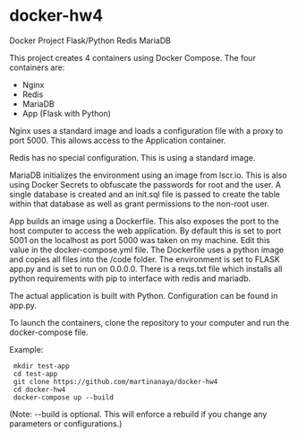 # docker-hw4
 Docker Project Flask/Python Redis MariaDB

This project creates 4 containers using Docker Compose.
The four containers are:
- Nginx
- Redis
- MariaDB
- App (Flask with Python)

Nginx uses a standard image and loads a configuration file with a proxy to port 5000. This allows access to the Application container. 

Redis has no special configuration. This is using a standard image.

MariaDB initializes the environment using an image from lscr.io. This is also using Docker Secrets to obfuscate the passwords for root and the user. A single database is created and an init.sql file is passed to create the table within that database as well as grant permissions to the non-root user.

App builds an image using a Dockerfile. This also exposes the port to the host computer to access the web application. By default this is set to port 5001 on the localhost as port 5000 was taken on my machine. Edit this value in the docker-compose.yml file.
The Dockerfile uses a python image and copies all files into the /code folder. The environment is set to FLASK app.py and is set to run on 0.0.0.0. There is a reqs.txt file which installs all python requirements with pip to interface with redis and mariadb.

The actual application is built with Python. Configuration can be found in app.py.

To launch the containers, clone the repository to your computer and run the docker-compose file.

Example:
```
 mkdir test-app
 cd test-app
 git clone https://github.com/martinanaya/docker-hw4
 cd docker-hw4
 docker-compose up --build
```
(Note: --build is optional. This will enforce a rebuild if you change any parameters or configurations.)
